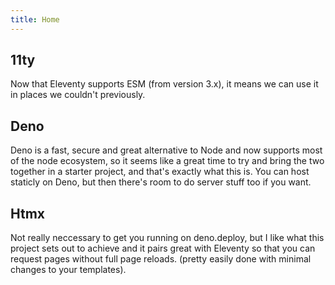 ```yaml
---
title: Home
---
```


## 11ty

Now that Eleventy supports ESM (from version 3.x), it means we can use it in places we couldn't previously.

## Deno

Deno is a fast, secure and great alternative to Node and now supports most of the node ecosystem, so it seems like a great time to try and bring the two together in a starter project, and that's exactly what this is. You can host staticly on Deno, but then there's room to do server stuff too if you want.

## Htmx

Not really neccessary to get you running on deno.deploy, but I like what this project sets out to achieve and it pairs great with Eleventy so that you can request pages without full page reloads. (pretty easily done with minimal changes to your templates).
